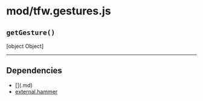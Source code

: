 # mod/tfw.gestures.js
## `getGesture()`

[object Object]


----

## Dependencies
* [$]($.md)
* [external.hammer](external.hammer.md)